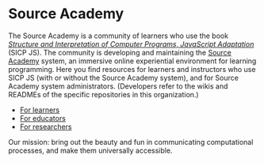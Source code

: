 # Source Academy

The Source Academy is a community of learners who use the book [*Structure and Interpretation of Computer Programs, JavaScript Adaptation*](https://sourceacademy.org/sicpjs/) (SICP JS). The community is developing and maintaining the [Source Academy](https://sourceacademy.org/) system, an immersive online experiential environment for learning programming. Here you find resources for learners and instructors who use SICP JS (with or without the Source Academy system), and for Source Academy system administrators. (Developers refer to the wikis and READMEs of the specific repositories in this organization.)

- [For learners](learner/README.md)
- [For educators](educator/README.md)
- [For researchers](research/README.md)

Our mission: bring out the beauty and fun in communicating computational processes, and make them universally accessible.
